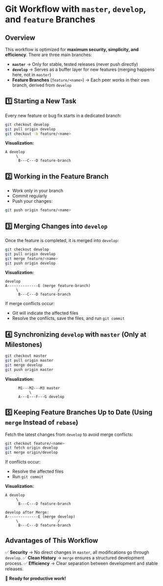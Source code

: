# Git Workflow with `master`, `develop`, and `feature` Branches

## Overview
This workflow is optimized for **maximum security, simplicity, and efficiency**. There are three main branches:

- **`master`** → Only for stable, tested releases (never push directly)
- **`develop`** → Serves as a buffer layer for new features (merging happens here, not in `master`)
- **Feature Branches** (`feature/<name>`) → Each peer works in their own branch, derived from `develop`

## 1️⃣ Starting a New Task
Every new feature or bug fix starts in a dedicated branch:
```bash
git checkout develop
git pull origin develop
git checkout -b feature/<name>
```
**Visualization:**
```
A develop
     \
      B---C---D feature-branch
```

## 2️⃣ Working in the Feature Branch
- Work only in your branch
- Commit regularly
- Push your changes:
```bash
git push origin feature/<name>
```

## 3️⃣ Merging Changes into `develop`
Once the feature is completed, it is merged into `develop`:
```bash
git checkout develop
git pull origin develop
git merge feature/<name>
git push origin develop
```
**Visualization:**
```
develop
A--------------E (merge feature-branch)
     \                  /
      B---C---D feature-branch
```

If merge conflicts occur:
- Git will indicate the affected files
- Resolve the conflicts, save the files, and run `git commit`

## 4️⃣ Synchronizing `develop` with `master` (Only at Milestones)
```bash
git checkout master
git pull origin master
git merge develop
git push origin master
```
**Visualization:**
```
      M1---M2---M3 master
           \
      A---E---F---G develop
```

## 5️⃣ Keeping Feature Branches Up to Date (Using `merge` Instead of `rebase`)
Fetch the latest changes from `develop` to avoid merge conflicts:
```bash
git checkout feature/<name>
git fetch origin develop
git merge origin/develop
```
If conflicts occur:
- Resolve the affected files
- Run `git commit`

**Visualization:**
```
A develop
     \
      B---C---D feature-branch

develop after Merge:
A--------------E (merge develop)
     \                  /
      B---C---D feature-branch
```

## Advantages of This Workflow
✅ **Security** → No direct changes in `master`, all modifications go through `develop`.
✅ **Clean History** → `merge` ensures a structured development process.
✅ **Efficiency** → Clear separation between development and stable releases.

🚀 **Ready for productive work!**

